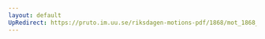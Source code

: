 ```yaml
---
layout: default
UpRedirect: https://pruto.im.uu.se/riksdagen-motions-pdf/1868/mot_1868__ak__299/mot_1868__ak__299-002.pdf
---
```

